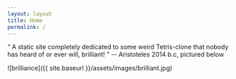 ```yaml
---
layout: layout
title: Home
permalink: /
---
```


<q>
    A static site completely dedicated to some weird Tetris-clone that nobody
    has heard of or ever will, brilliant!
</q> -- Aristoteles 2014 b.c, pictured below

![brilliance]({{ site.baseurl }}/assets/images/brilliant.jpg)
